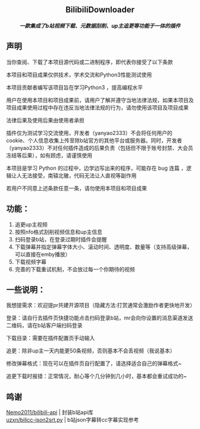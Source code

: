 <h2 align="center">BilibiliDownloader</h2>

<h5 align="center">一款集成了b站视频下载、元数据刮削、up主追更等功能于一体的插件</h5>

## 声明

当你查阅、下载了本项目源代码或二进制程序，即代表你接受了以下条款

本项目和项目成果仅供技术，学术交流和Python3性能测试使用

本项目贡献者编写该项目旨在学习Python3 ，提高编程水平

用户在使用本项目和项目成果前，请用户了解并遵守当地法律法规，如果本项目及项目成果使用过程中存在违反当地法律法规的行为，请勿使用该项目及项目成果

法律后果及使用后果由使用者承担

插件仅为测试学习交流使用，开发者（yanyao2333）不会将任何用户的cookie、个人信息收集上传至除b站官方的其他平台或服务器。同时，开发者（yanyao2333）不对任何插件造成的后果负责（包括但不限于账号封禁、大会员冻结等后果），如有顾虑，请谨慎使用

本项目是学习 Python 的过程中，边学边写出来的程序，可能存在 bug 连篇 ，逻辑让人无法接受，南辕北辙，代码无法让人直视等副作用

若用户不同意上述条款任意一条，请勿使用本项目和项目成果

## 功能：

1. 追更up主视频
2. 按照nfo格式刮削视频信息和up主信息
3. 扫码登录b站，在登录过期时插件会提醒
4. 下载弹幕并指定弹幕字体大小、滚动时间、透明度、数量等（支持高级弹幕，可以直接在emby播放）
5. 下载视频字幕
6. 完善的下载重试机制，不会放过每一个你期待的视频

## 一些说明：

我想提需求：欢迎提pr共建开源项目（隐藏方法:打赏通常会激励作者更快地开发）

登录：请自行去插件页快捷功能点击扫码登录b站，mr会向你设置的消息渠道发送二维码，请在b站客户端扫码登录

下载目录：需要在插件配置页手动输入

追更：除非up主一天内能更50条视频，否则基本不会丢视频（我说基本）

修改弹幕格式：现在可以在插件页自行配置了，请选择适合自己的弹幕格式~

追更下载时报错：正常情况，耐心等个几分钟到几小时，基本都会重试成功的~

## 鸣谢

[Nemo2011/bilibili-api](https://github.com/Nemo2011/bilibili-api/) | 封装b站api库  
[uzxn/bilicc-json2srt.py](https://github.com/uzxn/bilicc-json2srt.py) | b站json字幕转cc字幕实现参考

